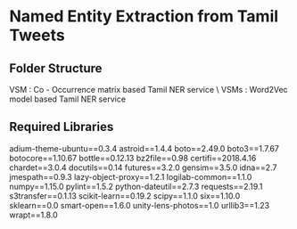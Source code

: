 # Named Entity Extraction from Tamil Tweets

## Folder Structure
VSM : Co - Occurrence matrix based Tamil NER service \\
VSMs : Word2Vec model based Tamil NER service

## Required Libraries
adium-theme-ubuntu==0.3.4
astroid==1.4.4
boto==2.49.0
boto3==1.7.67
botocore==1.10.67
bottle==0.12.13
bz2file==0.98
certifi==2018.4.16
chardet==3.0.4
docutils==0.14
futures==3.2.0
gensim==3.5.0
idna==2.7
jmespath==0.9.3
lazy-object-proxy==1.2.1
logilab-common==1.1.0
numpy==1.15.0
pylint==1.5.2
python-dateutil==2.7.3
requests==2.19.1
s3transfer==0.1.13
scikit-learn==0.19.2
scipy==1.1.0
six==1.10.0
sklearn==0.0
smart-open==1.6.0
unity-lens-photos==1.0
urllib3==1.23
wrapt==1.8.0

